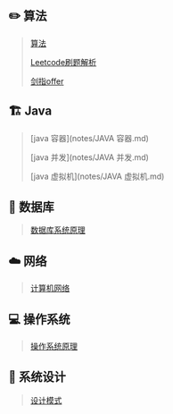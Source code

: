 ##  ✏️ 算法 ##

>  [算法](notes/Algorithm-menu.md)
>
>  [Leetcode刷题解析](notes/leetcode.md)
>
>  [剑指offer](notes/剑指offer.md)



## 🏗 Java

> [java 容器](notes/JAVA 容器.md)
>
> [java 并发](notes/JAVA 并发.md)
>
> [java 虚拟机](notes/JAVA 虚拟机.md)



## 💾 数据库

>  [数据库系统原理](notes/数据库系统原理.md) 



## ☁️ 网络

>[计算机网络](notes/计算机网络.md)



## 💻 操作系统

> [操作系统原理](notes/操作系统原理.md)



## 🎨 系统设计

>  [设计模式](notes/设计模式.md) 